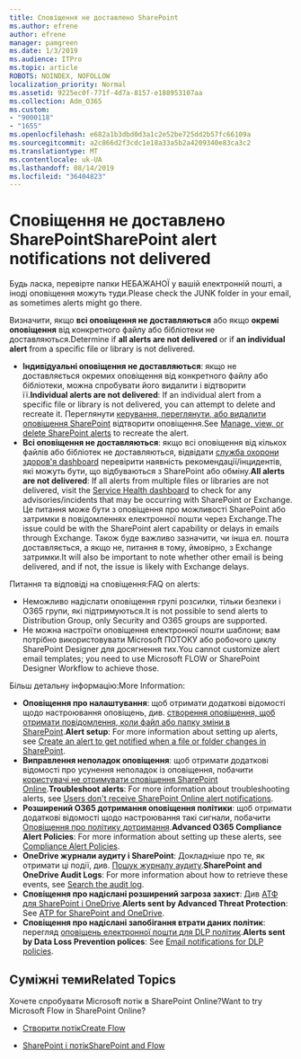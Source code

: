 ```yaml
---
title: Сповіщення не доставлено SharePoint
ms.author: efrene
author: efrene
manager: pamgreen
ms.date: 1/3/2019
ms.audience: ITPro
ms.topic: article
ROBOTS: NOINDEX, NOFOLLOW
localization_priority: Normal
ms.assetid: 9225ec0f-771f-4d7a-8157-e188953107aa
ms.collection: Adm_O365
ms.custom:
- "9000118"
- "1655"
ms.openlocfilehash: e682a1b3dbd0d3a1c2e52be725dd2b57fc66109a
ms.sourcegitcommit: a2c866d2f3cdc1e18a33a5b2a4209340e83ca3c2
ms.translationtype: MT
ms.contentlocale: uk-UA
ms.lasthandoff: 08/14/2019
ms.locfileid: "36404823"
---
```

# <a name="sharepoint-alert-notifications-not-delivered"></a><span data-ttu-id="191e8-102">Сповіщення не доставлено SharePoint</span><span class="sxs-lookup"><span data-stu-id="191e8-102">SharePoint alert notifications not delivered</span></span>

<span data-ttu-id="191e8-103">Будь ласка, перевірте папки НЕБАЖАНОЇ у вашій електронній пошті, а іноді оповіщення можуть туди.</span><span class="sxs-lookup"><span data-stu-id="191e8-103">Please check the JUNK folder in your email, as sometimes alerts might go there.</span></span>

<span data-ttu-id="191e8-104">Визначити, якщо **всі оповіщення не доставляються** або якщо **окремі оповіщення** від конкретного файлу або бібліотеки не доставляються.</span><span class="sxs-lookup"><span data-stu-id="191e8-104">Determine if **all alerts are not delivered** or if **an individual alert** from a specific file or library is not delivered.</span></span>

- <span data-ttu-id="191e8-105">**Індивідуальні оповіщення не доставляються**: якщо не доставляється окремих оповіщення від конкретного файлу або бібліотеки, можна спробувати його видалити і відтворити її.</span><span class="sxs-lookup"><span data-stu-id="191e8-105">**Individual alerts are not delivered**: If an individual alert from a specific file or library is not delivered, you can attempt to delete and recreate it.</span></span> <span data-ttu-id="191e8-106">Переглянути [керування, переглянути, або видалити оповіщення SharePoint](https://support.office.com/en-us/article/manage-view-or-delete-sharepoint-alerts-99dfb19c-9a90-4a8c-aba1-aa8c8afb0de2?ui=en-US&rs=en-US&ad=US#ID0EAADAAA=Online) відтворити оповіщення.</span><span class="sxs-lookup"><span data-stu-id="191e8-106">See [Manage, view, or delete SharePoint alerts](https://support.office.com/en-us/article/manage-view-or-delete-sharepoint-alerts-99dfb19c-9a90-4a8c-aba1-aa8c8afb0de2?ui=en-US&rs=en-US&ad=US#ID0EAADAAA=Online) to recreate the alert.</span></span>
- <span data-ttu-id="191e8-107">**Всі оповіщення не доставляються**: якщо всі оповіщення від кількох файлів або бібліотек не доставляються, відвідати [служба охорони здоров'я dashboard](https://admin.microsoft.com/AdminPortal/Home#/servicehealth) перевірити наявність рекомендації/інцидентів, які можуть бути, що відбуваються з SharePoint або обміну.</span><span class="sxs-lookup"><span data-stu-id="191e8-107">**All alerts are not delivered**: If all alerts from multiple files or libraries are not delivered, visit the [Service Health dashboard](https://admin.microsoft.com/AdminPortal/Home#/servicehealth) to check for any advisories/incidents that may be occurring with SharePoint or Exchange.</span></span> <span data-ttu-id="191e8-108">Це питання може бути з оповіщення про можливості SharePoint або затримки в повідомленнях електронної пошти через Exchange.</span><span class="sxs-lookup"><span data-stu-id="191e8-108">The issue could be with the SharePoint alert capability or delays in emails through Exchange.</span></span> <span data-ttu-id="191e8-109">Також буде важливо зазначити, чи інша ел. пошта доставляється, а якщо не, питання в тому, ймовірно, з Exchange затримки.</span><span class="sxs-lookup"><span data-stu-id="191e8-109">It will also be important to note whether other email is being delivered, and if not, the issue is likely with Exchange delays.</span></span>

<span data-ttu-id="191e8-110">Питання та відповіді на сповіщення:</span><span class="sxs-lookup"><span data-stu-id="191e8-110">FAQ on alerts:</span></span>

- <span data-ttu-id="191e8-111">Неможливо надіслати оповіщення групі розсилки, тільки безпеки і O365 групи, які підтримуються.</span><span class="sxs-lookup"><span data-stu-id="191e8-111">It is not possible to send alerts to Distribution Group, only Security and O365 groups are supported.</span></span>
- <span data-ttu-id="191e8-112">Не можна настроїти оповіщення електронної пошти шаблони; вам потрібно використовувати Microsoft ПОТОКУ або робочого циклу SharePoint Designer для досягнення тих.</span><span class="sxs-lookup"><span data-stu-id="191e8-112">You cannot customize alert email templates; you need to use Microsoft FLOW or SharePoint Designer Workflow to achieve those.</span></span>

<span data-ttu-id="191e8-113">Більш детальну інформацію:</span><span class="sxs-lookup"><span data-stu-id="191e8-113">More Information:</span></span>

- <span data-ttu-id="191e8-114">**Оповіщення про налаштування**: щоб отримати додаткові відомості щодо настроювання оповіщень, див. [створення оповіщення, щоб отримати повідомлення, коли файл або папку зміни в SharePoint](https://support.office.com/en-us/article/create-an-alert-to-get-notified-when-a-file-or-folder-changes-in-sharepoint-e5a79e7b-a146-46da-a9ef-d65409ba8918).</span><span class="sxs-lookup"><span data-stu-id="191e8-114">**Alert setup**: For more information about setting up alerts, see [Create an alert to get notified when a file or folder changes in SharePoint](https://support.office.com/en-us/article/create-an-alert-to-get-notified-when-a-file-or-folder-changes-in-sharepoint-e5a79e7b-a146-46da-a9ef-d65409ba8918).</span></span>
- <span data-ttu-id="191e8-115">**Виправлення неполадок оповіщення**: щоб отримати додаткові відомості про усунення неполадок із оповіщення, побачити [користувачі не отримувати сповіщення SharePoint Online](https://docs.microsoft.com/en-us/sharepoint/support/sites/no-alert-notifications).</span><span class="sxs-lookup"><span data-stu-id="191e8-115">**Troubleshoot alerts**: For more information about troubleshooting alerts, see [Users don't receive SharePoint Online alert notifications](https://docs.microsoft.com/en-us/sharepoint/support/sites/no-alert-notifications).</span></span>
- <span data-ttu-id="191e8-116">**Розширений O365 дотримання оповіщення політики**: щоб отримати додаткові відомості щодо настроювання такі сигнали, побачити [Оповіщення про політику дотримання](https://docs.microsoft.com/en-us/office365/securitycompliance/alert-policies).</span><span class="sxs-lookup"><span data-stu-id="191e8-116">**Advanced O365 Compliance Alert Policies**: For more information about setting up these alerts, see [Compliance Alert Policies](https://docs.microsoft.com/en-us/office365/securitycompliance/alert-policies).</span></span>
- <span data-ttu-id="191e8-117">**OneDrive журнали аудиту і SharePoint**: Докладніше про те, як отримати ці події, див. [Пошук журналу аудиту](https://docs.microsoft.com/en-us/office365/securitycompliance/search-the-audit-log-in-security-and-compliance#search-the-audit-log).</span><span class="sxs-lookup"><span data-stu-id="191e8-117">**SharePoint and OneDrive Audit Logs**: For more information about how to retrieve these events, see [Search the audit log](https://docs.microsoft.com/en-us/office365/securitycompliance/search-the-audit-log-in-security-and-compliance#search-the-audit-log).</span></span>
- <span data-ttu-id="191e8-118">**Сповіщення про надіслані розширений загроза захист**: Див [АТФ для SharePoint і OneDrive](https://docs.microsoft.com/en-us/office365/securitycompliance/atp-for-spo-odb-and-teams).</span><span class="sxs-lookup"><span data-stu-id="191e8-118">**Alerts sent by Advanced Threat Protection**: See [ATP for SharePoint and OneDrive](https://docs.microsoft.com/en-us/office365/securitycompliance/atp-for-spo-odb-and-teams).</span></span>
- <span data-ttu-id="191e8-119">**Сповіщення про надіслані запобігання втрати даних політик**: перегляд [оповіщень електронної пошти для DLP політик](https://docs.microsoft.com/en-us/office365/securitycompliance/use-notifications-and-policy-tips).</span><span class="sxs-lookup"><span data-stu-id="191e8-119">**Alerts sent by Data Loss Prevention polices**: See [Email notifications for DLP policies](https://docs.microsoft.com/en-us/office365/securitycompliance/use-notifications-and-policy-tips).</span></span>

## <a name="related-topics"></a><span data-ttu-id="191e8-120">Суміжні теми</span><span class="sxs-lookup"><span data-stu-id="191e8-120">Related Topics</span></span>

<span data-ttu-id="191e8-121">Хочете спробувати Microsoft потік в SharePoint Online?</span><span class="sxs-lookup"><span data-stu-id="191e8-121">Want to try Microsoft Flow in SharePoint Online?</span></span>

- [<span data-ttu-id="191e8-122">Створити потік</span><span class="sxs-lookup"><span data-stu-id="191e8-122">Create Flow</span></span>](https://support.office.com/en-us/article/create-a-flow-for-a-list-or-library-in-sharepoint-online-or-onedrive-for-business-a9c3e03b-0654-46af-a254-20252e580d01)

- [<span data-ttu-id="191e8-123">SharePoint і потік</span><span class="sxs-lookup"><span data-stu-id="191e8-123">SharePoint and Flow</span></span>](https://flow.microsoft.com/en-us/blog/sharepoint-and-flow/)
